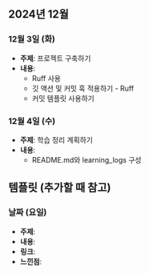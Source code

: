## 2024년 12월

### 12월 3일 (화)

- **주제**: 프로젝트 구축하기
- **내용**:
  - Ruff 사용
  - 깃 액션 및 커밋 훅 적용하기 - Ruff
  - 커밋 템플릿 사용하기

### 12월 4일 (수)

- **주제**: 학습 정리 계획하기
- **내용**:
  - README.md와 learning_logs 구성

## 템플릿 (추가할 때 참고)

### 날짜 (요일)

- **주제**:
- **내용**:
- **링크**:
- **느낀점**:
